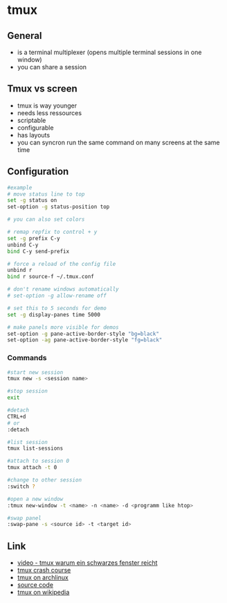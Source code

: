 # tmux

## General

* is a terminal multiplexer (opens multiple terminal sessions in one window)
* you can share a session

## Tmux vs screen

* tmux is way younger
* needs less ressources
* scriptable
* configurable
* has layouts
* you can syncron run the same command on many screens at the same time

## Configuration

```bash
#example
# move status line to top
set -g status on
set-option -g status-position top

# you can also set colors

# remap repfix to control + y
set -g prefix C-y
unbind C-y
bind C-y send-prefix

# force a reload of the config file
unbind r
bind r source-f ~/.tmux.conf

# don't rename windows automatically
# set-option -g allow-rename off

# set this to 5 seconds for demo
set -g display-panes time 5000

# make panels more visible for demos
set-option -g pane-active-border-style "bg=black"
set-option -ag pane-active-border-style "fg=black"
```

### Commands

```bash
#start new session
tmux new -s <session name>

#stop session
exit

#detach
CTRL+d
# or
:detach

#list session
tmux list-sessions

#attach to session 0
tmux attach -t 0

#change to other session
:switch ?

#open a new window
:tmux new-window -t <name> -n <name> -d <programm like htop>

#swap panel
:swap-pane -s <source id> -t <target id>
```

## Link

* [video - tmux warum ein schwarzes fenster reicht](https://media.ccc.de/v/DCJGKA)
* [tmux crash course](https://robots.thoughtbot.com/a-tmux-crash-course)
* [tmux on archlinux](https://wiki.archlinux.org/index.php/Tmux)
* [source code](https://github.com/tmux/tmux/wiki)
* [tmux on wikipedia](https://en.wikipedia.org/wiki/Tmux)

